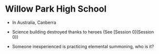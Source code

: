 # Willow Park High School
* In Australia, Canberra
 
* Science building destroyed thanks to heroes (See [Session 0](Session 0))
* Someone inexperienced is practicing elemental summoning, who is it?
